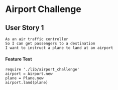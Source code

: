 # Airport Challenge #

## User Story 1 ##

```
As an air traffic controller
So I can get passengers to a destination
I want to instruct a plane to land at an airport
```

#### Feature Test ####
```
require './lib/airport_challenge'
airport = Airport.new
plane = Plane.new
airport.land(plane)
```

